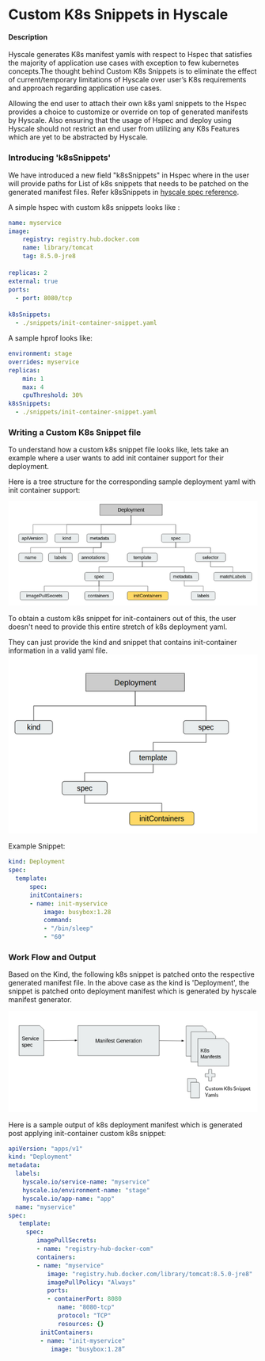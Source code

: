 # Custom K8s Snippets in Hyscale
#### Description

Hyscale generates K8s manifest yamls with respect to Hspec that satisfies the majority of application use cases with exception to few kubernetes concepts.The thought behind Custom K8s Snippets is to eliminate the effect of current/temporary limitations of Hyscale over user’s K8s requirements and approach regarding application use cases.

Allowing the end user to attach their own k8s yaml snippets to the Hspec provides a choice to customize or override on top of generated manifests by Hyscale. Also ensuring that the usage of Hspec and deploy using Hyscale should not restrict an end user from utilizing any K8s Features which are yet to be abstracted by Hyscale.

### Introducing 'k8sSnippets'

We have introduced a new field "k8sSnippets" in Hspec where in the user will provide paths for List of k8s snippets that needs to be patched on the generated manifest files. Refer k8sSnippets in [hyscale spec reference](https://github.com/hyscale/hspec/blob/master/docs/hyscale-spec-reference.md#k8ssnippets).

A simple hspec with custom k8s snippets looks like :

```yaml
name: myservice
image:
    registry: registry.hub.docker.com
    name: library/tomcat
    tag: 8.5.0-jre8
    
replicas: 2
external: true
ports:
  - port: 8080/tcp
       
k8sSnippets:
  - ./snippets/init-container-snippet.yaml
```
A sample hprof looks like:

```yaml
environment: stage
overrides: myservice
replicas:
    min: 1
    max: 4
    cpuThreshold: 30%
k8sSnippets:
  - ./snippets/init-container-snippet.yaml
```
### Writing a Custom K8s Snippet file

To understand how a custom k8s snippet file looks like, lets take an example where a user wants to add init container support for their deployment.

Here is a tree structure for the corresponding sample deployment yaml with init container support:

![deployment tree](images/sample-deployment-yaml-tree.png)


To obtain a custom k8s snippet for init-containers out of this, the user doesn't need to provide this entire stretch of k8s deployment yaml. 

They can just provide the kind and snippet that contains init-container information in a valid yaml file.
![init-container-snippet-tree](images/k8s-init-container-snippet.png)

Example Snippet:
```yaml
kind: Deployment
spec:
  template:
      spec:
      initContainers:
      - name: init-myservice
          image: busybox:1.28
          command:
          - "/bin/sleep"
          - "60"
```
### Work Flow and Output
Based on the Kind, the following k8s snippet is patched onto the respective generated manifest file. In the above case as the kind is 'Deployment', the snippet is patched onto deployment manifest which is generated by hyscale manifest generator.

![workflow](images/custom-k8s-snippets.png)

Here is a sample output of k8s deployment manifest which is generated post applying init-container custom k8s snippet:
```yaml
apiVersion: "apps/v1"
kind: "Deployment"
metadata:
  labels:
    hyscale.io/service-name: "myservice"
    hyscale.io/environment-name: "stage"
    hyscale.io/app-name: "app"
  name: "myservice"
spec:
   template:
     spec:
        imagePullSecrets:
        - name: "registry-hub-docker-com"
        containers:
        - name: "myservice"
           image: "registry.hub.docker.com/library/tomcat:8.5.0-jre8"
           imagePullPolicy: "Always"
           ports:
           - containerPort: 8080
              name: "8080-tcp"
              protocol: "TCP"
              resources: {}   
         initContainers:
         - name: "init-myservice"
            image: "busybox:1.28”
```
